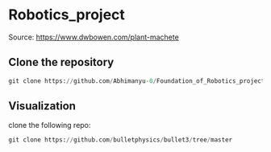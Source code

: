 
# Robotics_project

Source: https://www.dwbowen.com/plant-machete

## Clone the repository 
```python
git clone https://github.com/Abhimanyu-0/Foundation_of_Robotics_project.git
```



## Visualization
clone the following repo:
```python
git clone https://github.com/bulletphysics/bullet3/tree/master
```

